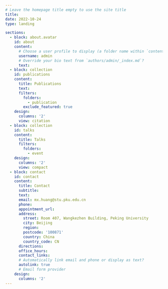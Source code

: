 ```yaml
---
# Leave the homepage title empty to use the site title
title:
date: 2022-10-24
type: landing

sections:
  - block: about.avatar
    id: about
    content:
      # Choose a user profile to display (a folder name within `content/authors/`)
      username: admin
      # Override your bio text from `authors/admin/_index.md`?
      text:
  - block: collection
    id: publications
    content:
      title: Publications
      text: 
      filters:
        folders:
          - publication
        exclude_featured: true
    design:
      columns: '2'
      view: citation
  - block: collection
    id: talks
    content:
      title: Talks
      filters:
        folders:
          - event
    design:
      columns: '2'
      view: compact
  - block: contact
    id: contact
    content:
      title: Contact
      subtitle:
      text: 
      email: mx.huang@stu.pku.edu.cn
      phone: 
      appointment_url: 
      address:
        street: Room 407, Wangkezhen Building, Peking University
        city: Beijing
        region: 
        postcode: '100871'
        country: China
        country_code: CN
      directions: 
      office_hours:
      contact_links:
      # Automatically link email and phone or display as text?
      autolink: true
      # Email form provider
    design:
      columns: '2'
---
```

